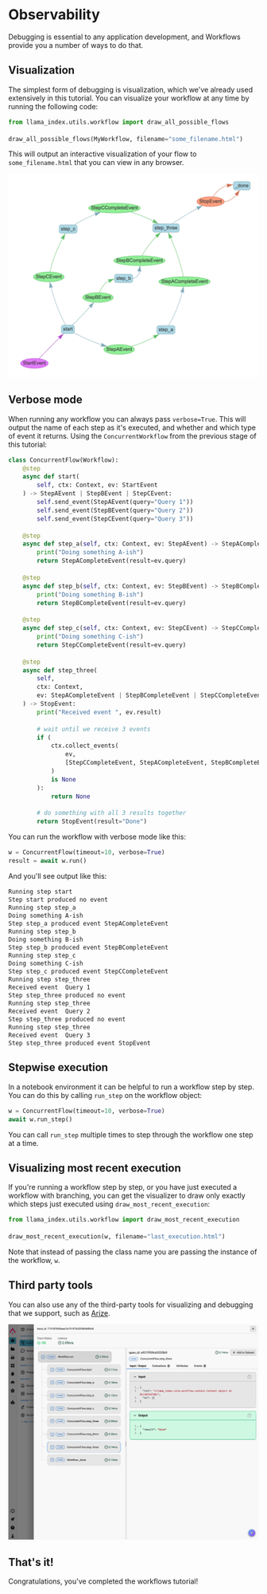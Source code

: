 # Observability

Debugging is essential to any application development, and Workflows provide you a number of ways to do that.

## Visualization

The simplest form of debugging is visualization, which we've already used extensively in this tutorial. You can visualize your workflow at any time by running the following code:

```python
from llama_index.utils.workflow import draw_all_possible_flows

draw_all_possible_flows(MyWorkflow, filename="some_filename.html")
```

This will output an interactive visualization of your flow to `some_filename.html` that you can view in any browser.

![A concurrent workflow](./different_events.png)

## Verbose mode

When running any workflow you can always pass `verbose=True`. This will output the name of each step as it's executed, and whether and which type of event it returns. Using the `ConcurrentWorkflow` from the previous stage of this tutorial:

```python
class ConcurrentFlow(Workflow):
    @step
    async def start(
        self, ctx: Context, ev: StartEvent
    ) -> StepAEvent | StepBEvent | StepCEvent:
        self.send_event(StepAEvent(query="Query 1"))
        self.send_event(StepBEvent(query="Query 2"))
        self.send_event(StepCEvent(query="Query 3"))

    @step
    async def step_a(self, ctx: Context, ev: StepAEvent) -> StepACompleteEvent:
        print("Doing something A-ish")
        return StepACompleteEvent(result=ev.query)

    @step
    async def step_b(self, ctx: Context, ev: StepBEvent) -> StepBCompleteEvent:
        print("Doing something B-ish")
        return StepBCompleteEvent(result=ev.query)

    @step
    async def step_c(self, ctx: Context, ev: StepCEvent) -> StepCCompleteEvent:
        print("Doing something C-ish")
        return StepCCompleteEvent(result=ev.query)

    @step
    async def step_three(
        self,
        ctx: Context,
        ev: StepACompleteEvent | StepBCompleteEvent | StepCCompleteEvent,
    ) -> StopEvent:
        print("Received event ", ev.result)

        # wait until we receive 3 events
        if (
            ctx.collect_events(
                ev,
                [StepCCompleteEvent, StepACompleteEvent, StepBCompleteEvent],
            )
            is None
        ):
            return None

        # do something with all 3 results together
        return StopEvent(result="Done")
```

You can run the workflow with verbose mode like this:

```python
w = ConcurrentFlow(timeout=10, verbose=True)
result = await w.run()
```

And you'll see output like this:

```
Running step start
Step start produced no event
Running step step_a
Doing something A-ish
Step step_a produced event StepACompleteEvent
Running step step_b
Doing something B-ish
Step step_b produced event StepBCompleteEvent
Running step step_c
Doing something C-ish
Step step_c produced event StepCCompleteEvent
Running step step_three
Received event  Query 1
Step step_three produced no event
Running step step_three
Received event  Query 2
Step step_three produced no event
Running step step_three
Received event  Query 3
Step step_three produced event StopEvent
```

## Stepwise execution

In a notebook environment it can be helpful to run a workflow step by step. You can do this by calling `run_step` on the workflow object:

```python
w = ConcurrentFlow(timeout=10, verbose=True)
await w.run_step()
```

You can call `run_step` multiple times to step through the workflow one step at a time.

## Visualizing most recent execution

If you're running a workflow step by step, or you have just executed a workflow with branching, you can get the visualizer to draw only exactly which steps just executed using `draw_most_recent_execution`:

```python
from llama_index.utils.workflow import draw_most_recent_execution

draw_most_recent_execution(w, filename="last_execution.html")
```

Note that instead of passing the class name you are passing the instance of the workflow, `w`.

## Third party tools

You can also use any of the third-party tools for visualizing and debugging that we support, such as [Arize](https://docs.arize.com/arize/large-language-models/tracing/auto-instrumentation/llamaindex).

![Arize flow](./arize.png)

## That's it!

Congratulations, you've completed the workflows tutorial!
